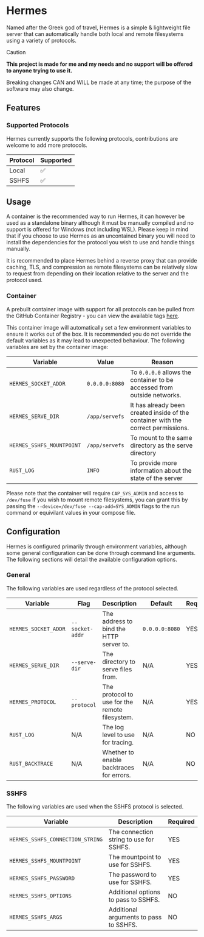 # Hermes

Named after the Greek god of travel, Hermes is a simple & lightweight file server that can automatically handle both local and remote filesystems using a variety of protocols.

> [!CAUTION]  
> **This project is made for me and my needs and no support will be offered to anyone trying to use it.** 
>
> Breaking changes CAN and WILL be made at any time; the purpose of the software may also change.

## Features

### Supported Protocols

Hermes currently supports the following protocols, contributions are welcome to add more protocols.

| Protocol | Supported |
| --- | --- |
| Local | ✅ |
| SSHFS | ✅ |

## Usage

A container is the recommended way to run Hermes, it can however be used as a standalone binary although it must be manually compiled and no support is offered for Windows (not including WSL). Please keep in mind that if you choose to use Hermes as an uncontained binary you will need to install the dependencies for the protocol you wish to use and handle things manually.

It is recommended to place Hermes behind a reverse proxy that can provide caching, TLS, and compression as remote filesystems can be relatively slow to request from depending on their location relative to the server and the protocol used.

### Container

A prebuilt container image with support for all protocols can be pulled from the GitHub Container Registry - you can view the available tags [here](https://github.com/Blooym/hermes/pkgs/container/hermes/versions?filters%5Bversion_type%5D=tagged).

This container image will automatically set a few environment variables to ensure it works out of the box. It is recommended you do not override the default variables as it may lead to unexpected behaviour. The following variables are set by the container image:

| Variable | Value | Reason |
| --- | --- | --- |
| `HERMES_SOCKET_ADDR` | `0.0.0.0:8080` | To `0.0.0.0` allows the container to be accessed from outside networks. |
| `HERMES_SERVE_DIR` | `/app/servefs` | It has already been created inside of the container with the correct permissions. |
| `HERMES_SSHFS_MOUNTPOINT` | `/app/servefs` | To mount to the same directory as the serve directory |
| `RUST_LOG` | `INFO` | To provide more information about the state of the server |

Please note that the container will require `CAP_SYS_ADMIN` and access to `/dev/fuse` if you wish to mount remote filesystems, you can grant this by passing the `--device=/dev/fuse --cap-add=SYS_ADMIN` flags to the run command or equivilant values in your compose file.

## Configuration

Hermes is configured primarily through environment variables, although some general configuration can be done through command line arguments. The following sections will detail the available configuration options.

### General

The following variables are used regardless of the protocol selected.

| Variable | Flag | Description  | Default | Required |
| --- | --- | --- | --- | --- |
| `HERMES_SOCKET_ADDR` | `--socket-addr` | The address to bind the HTTP server to. | `0.0.0.0:8080` | YES |
| `HERMES_SERVE_DIR` | `--serve-dir` | The directory to serve files from. | N/A | YES |
| `HERMES_PROTOCOL` | `--protocol` | The protocol to use for the remote filesystem. | N/A | YES |
| `RUST_LOG` | N/A | The log level to use for tracing. | N/A | NO |
| `RUST_BACKTRACE` | N/A | Whether to enable backtraces for errors. | N/A | NO |

### SSHFS

The following variables are used when the SSHFS protocol is selected.

| Variable | Description | Required |
| --- | --- | --- |
| `HERMES_SSHFS_CONNECTION_STRING` | The connection string to use for SSHFS. | YES |
| `HERMES_SSHFS_MOUNTPOINT` | The mountpoint to use for SSHFS. | YES |
| `HERMES_SSHFS_PASSWORD` | The password to use for SSHFS. | YES |
| `HERMES_SSHFS_OPTIONS` | Additional options to pass to SSHFS. | NO |
| `HERMES_SSHFS_ARGS` | Additional arguments to pass to SSHFS. | NO |

